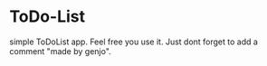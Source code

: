 # ToDo-List
simple ToDoList app. 
Feel free you use it. Just dont forget to add a comment "made by genjo". 
